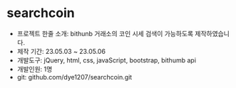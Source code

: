 # searchcoin
- 프로젝트 한줄 소개: bithunb 거래소의 코인 시세 검색이 가능하도록 제작하였습니다.
- 제작 기간: 23.05.03 ~ 23.05.06 <br>
- 개발도구: jQuery, html, css, javaScript, bootstrap, bithumb api 
- 개발인원: 1명
- git: github.com/dye1207/searchcoin.git
